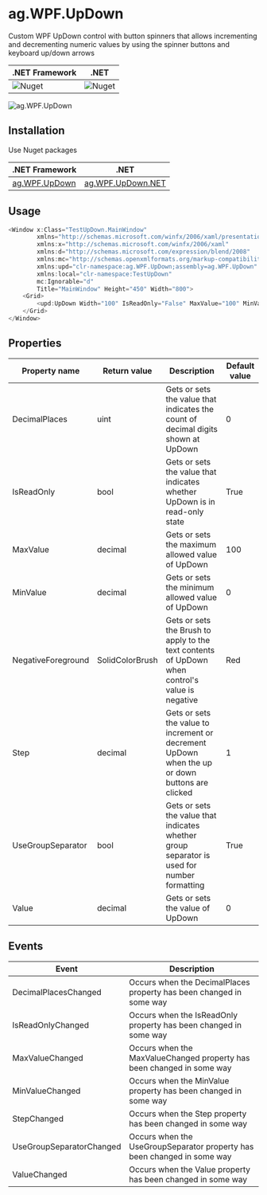 # ag.WPF.UpDown

Custom WPF UpDown control with button spinners that allows incrementing and decrementing numeric values by using the spinner buttons and keyboard up/down arrows

.NET Framework | .NET
|--|---
![Nuget](https://img.shields.io/nuget/v/ag.WPF.UpDown) | ![Nuget](https://img.shields.io/nuget/v/ag.WPF.UpDown.NET)

![ag.WPF.UpDown](https://am3pap005files.storage.live.com/y4mSekd7bc2AyP1hfqoMK_SB7kIS8jTXNBAigd2iigKv8MT5AK6cThVj1epV2nXNSMwX3xkD0MZHjxDkwe3TXiGs6yhknHIpEJNukzmvEB54cdWHKeejX8ZbYGt-t0tJCR7Md_Ktw6OQDo73H68g1Qlr1zwqUbtKAQHmShGnCnS2JBym4GzzzBc7NIQ5tu9TrLo?width=134&height=62&cropmode=none "ag.WPF.UpDown")

## Installation

Use Nuget packages

.NET Framework | .NET
|--|---
[ag.WPF.UpDown](https://www.nuget.org/packages/ag.WPF.UpDown/) | [ag.WPF.UpDown.NET](https://www.nuget.org/packages/ag.WPF.UpDown.NET/)

## Usage

```csharp
<Window x:Class="TestUpDown.MainWindow"
        xmlns="http://schemas.microsoft.com/winfx/2006/xaml/presentation"
        xmlns:x="http://schemas.microsoft.com/winfx/2006/xaml"
        xmlns:d="http://schemas.microsoft.com/expression/blend/2008"
        xmlns:mc="http://schemas.openxmlformats.org/markup-compatibility/2006"
        xmlns:upd="clr-namespace:ag.WPF.UpDown;assembly=ag.WPF.UpDown"
        xmlns:local="clr-namespace:TestUpDown"
        mc:Ignorable="d"
        Title="MainWindow" Height="450" Width="800">
    <Grid>
        <upd:UpDown Width="100" IsReadOnly="False" MaxValue="100" MinValue="-100" NegativeForeground="Red" Step="1" DecimalPlaces="0"/>
    </Grid>
</Window>
```

## Properties

Property name | Return value | Description | Default value
--- | --- | --- | ---
DecimalPlaces | uint | Gets or sets the value that indicates the count of decimal digits shown at UpDown | 0
IsReadOnly | bool | Gets or sets the value that indicates whether UpDown is in read-only state | True
MaxValue | decimal | Gets or sets the maximum allowed value of UpDown | 100
MinValue | decimal | Gets or sets the minimum allowed value of UpDown | 0
NegativeForeground | SolidColorBrush | Gets or sets the Brush to apply to the text contents of UpDown when control's value is negative | Red
Step | decimal | Gets or sets the value to increment or decrement UpDown when the up or down buttons are clicked | 1
UseGroupSeparator | bool | Gets or sets the value that indicates whether group separator is used for number formatting | True
Value | decimal | Gets or sets the value of UpDown | 0

## Events

Event | Description
--- | ---
DecimalPlacesChanged |  Occurs when the DecimalPlaces property has been changed in some way
IsReadOnlyChanged | Occurs when the IsReadOnly property has been changed in some way
MaxValueChanged | Occurs when the MaxValueChanged property has been changed in some way
MinValueChanged | Occurs when the MinValue property has been changed in some way
StepChanged | Occurs when the Step property has been changed in some way
UseGroupSeparatorChanged | Occurs when the UseGroupSeparator property has been changed in some way
ValueChanged | Occurs when the Value property has been changed in some way